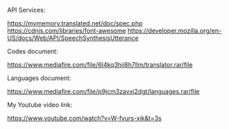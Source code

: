 API Services:

https://mymemory.translated.net/doc/spec.php  
https://cdnjs.com/libraries/font-awesome 
https://developer.mozilla.org/en-US/docs/Web/API/SpeechSynthesisUtterance 

Codes document:

https://www.mediafire.com/file/6l4kq3hij8h7llm/translator.rar/file

Languages document:

https://www.mediafire.com/file/p9jcm3zavxj2dgt/languages.rar/file

My Youtube video link:

https://www.youtube.com/watch?v=W-fvurs-xjk&t=3s


